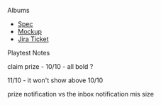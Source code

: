 Albums

- [Spec](https://docs.google.com/document/d/1NwoSnz7H-QeBPQsvzmiZNeUHO6nXw49Rt8U0K3P2Qg0/edit)
- [Mockup](https://xd.adobe.com/view/d01b26c4-b18d-46eb-75d7-5f83f274121e-a62a/)
- [Jira Ticket](https://crowdstar.jira.com/browse/HOME-8576)


Playtest Notes

claim prize - 10/10 - all bold ?

11/10 - it won't show above 10/10

prize notification vs the inbox notification mis size

